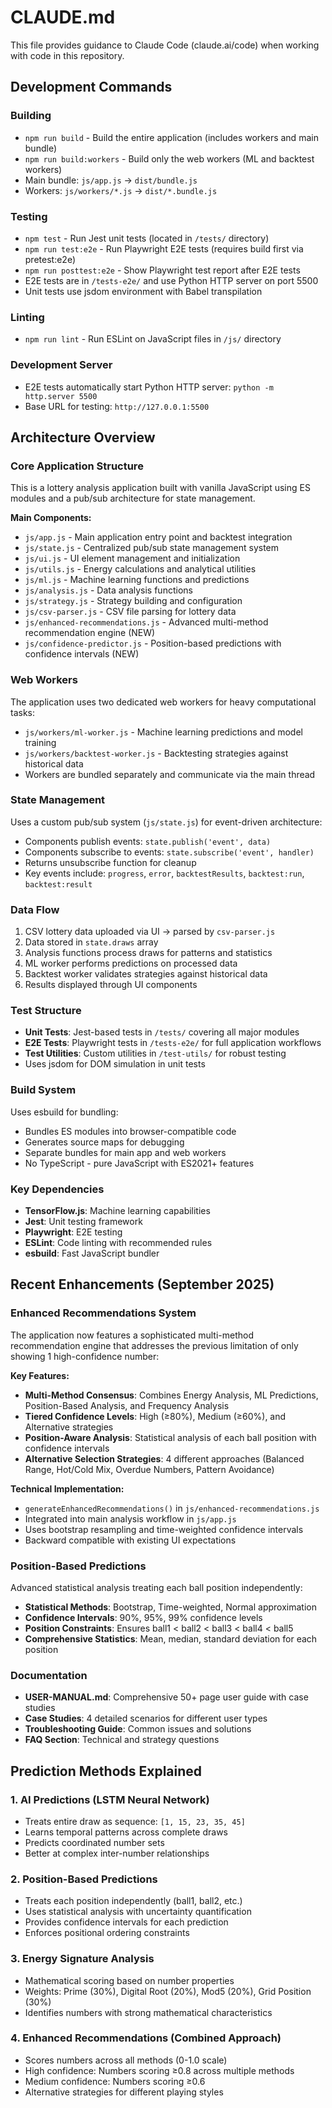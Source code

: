 # CLAUDE.md

This file provides guidance to Claude Code (claude.ai/code) when working with code in this repository.

## Development Commands

### Building
- `npm run build` - Build the entire application (includes workers and main bundle)
- `npm run build:workers` - Build only the web workers (ML and backtest workers)
- Main bundle: `js/app.js` → `dist/bundle.js`
- Workers: `js/workers/*.js` → `dist/*.bundle.js`

### Testing
- `npm test` - Run Jest unit tests (located in `/tests/` directory)
- `npm run test:e2e` - Run Playwright E2E tests (requires build first via pretest:e2e)
- `npm run posttest:e2e` - Show Playwright test report after E2E tests
- E2E tests are in `/tests-e2e/` and use Python HTTP server on port 5500
- Unit tests use jsdom environment with Babel transpilation

### Linting
- `npm run lint` - Run ESLint on JavaScript files in `/js/` directory

### Development Server
- E2E tests automatically start Python HTTP server: `python -m http.server 5500`
- Base URL for testing: `http://127.0.0.1:5500`

## Architecture Overview

### Core Application Structure
This is a lottery analysis application built with vanilla JavaScript using ES modules and a pub/sub architecture for state management.

**Main Components:**
- `js/app.js` - Main application entry point and backtest integration
- `js/state.js` - Centralized pub/sub state management system
- `js/ui.js` - UI element management and initialization
- `js/utils.js` - Energy calculations and analytical utilities
- `js/ml.js` - Machine learning functions and predictions
- `js/analysis.js` - Data analysis functions
- `js/strategy.js` - Strategy building and configuration
- `js/csv-parser.js` - CSV file parsing for lottery data
- `js/enhanced-recommendations.js` - Advanced multi-method recommendation engine (NEW)
- `js/confidence-predictor.js` - Position-based predictions with confidence intervals (NEW)

### Web Workers
The application uses two dedicated web workers for heavy computational tasks:
- `js/workers/ml-worker.js` - Machine learning predictions and model training
- `js/workers/backtest-worker.js` - Backtesting strategies against historical data
- Workers are bundled separately and communicate via the main thread

### State Management
Uses a custom pub/sub system (`js/state.js`) for event-driven architecture:
- Components publish events: `state.publish('event', data)`
- Components subscribe to events: `state.subscribe('event', handler)`
- Returns unsubscribe function for cleanup
- Key events include: `progress`, `error`, `backtestResults`, `backtest:run`, `backtest:result`

### Data Flow
1. CSV lottery data uploaded via UI → parsed by `csv-parser.js`
2. Data stored in `state.draws` array
3. Analysis functions process draws for patterns and statistics
4. ML worker performs predictions on processed data
5. Backtest worker validates strategies against historical data
6. Results displayed through UI components

### Test Structure
- **Unit Tests**: Jest-based tests in `/tests/` covering all major modules
- **E2E Tests**: Playwright tests in `/tests-e2e/` for full application workflows
- **Test Utilities**: Custom utilities in `/test-utils/` for robust testing
- Uses jsdom for DOM simulation in unit tests

### Build System
Uses esbuild for bundling:
- Bundles ES modules into browser-compatible code
- Generates source maps for debugging
- Separate bundles for main app and web workers
- No TypeScript - pure JavaScript with ES2021+ features

### Key Dependencies
- **TensorFlow.js**: Machine learning capabilities
- **Jest**: Unit testing framework
- **Playwright**: E2E testing
- **ESLint**: Code linting with recommended rules
- **esbuild**: Fast JavaScript bundler

## Recent Enhancements (September 2025)

### Enhanced Recommendations System
The application now features a sophisticated multi-method recommendation engine that addresses the previous limitation of only showing 1 high-confidence number:

**Key Features:**
- **Multi-Method Consensus**: Combines Energy Analysis, ML Predictions, Position-Based Analysis, and Frequency Analysis
- **Tiered Confidence Levels**: High (≥80%), Medium (≥60%), and Alternative strategies
- **Position-Aware Analysis**: Statistical analysis of each ball position with confidence intervals
- **Alternative Selection Strategies**: 4 different approaches (Balanced Range, Hot/Cold Mix, Overdue Numbers, Pattern Avoidance)

**Technical Implementation:**
- `generateEnhancedRecommendations()` in `js/enhanced-recommendations.js`
- Integrated into main analysis workflow in `js/app.js`
- Uses bootstrap resampling and time-weighted confidence intervals
- Backward compatible with existing UI expectations

### Position-Based Predictions
Advanced statistical analysis treating each ball position independently:
- **Statistical Methods**: Bootstrap, Time-weighted, Normal approximation
- **Confidence Intervals**: 90%, 95%, 99% confidence levels
- **Position Constraints**: Ensures ball1 < ball2 < ball3 < ball4 < ball5
- **Comprehensive Statistics**: Mean, median, standard deviation for each position

### Documentation
- **USER-MANUAL.md**: Comprehensive 50+ page user guide with case studies
- **Case Studies**: 4 detailed scenarios for different user types
- **Troubleshooting Guide**: Common issues and solutions
- **FAQ Section**: Technical and strategy questions

## Prediction Methods Explained

### 1. AI Predictions (LSTM Neural Network)
- Treats entire draw as sequence: `[1, 15, 23, 35, 45]`
- Learns temporal patterns across complete draws
- Predicts coordinated number sets
- Better at complex inter-number relationships

### 2. Position-Based Predictions
- Treats each position independently (ball1, ball2, etc.)
- Uses statistical analysis with uncertainty quantification
- Provides confidence intervals for each prediction
- Enforces positional ordering constraints

### 3. Energy Signature Analysis
- Mathematical scoring based on number properties
- Weights: Prime (30%), Digital Root (20%), Mod5 (20%), Grid Position (30%)
- Identifies numbers with strong mathematical characteristics

### 4. Enhanced Recommendations (Combined Approach)
- Scores numbers across all methods (0-1.0 scale)
- High confidence: Numbers scoring ≥0.8 across multiple methods
- Medium confidence: Numbers scoring ≥0.6
- Alternative strategies for different playing styles